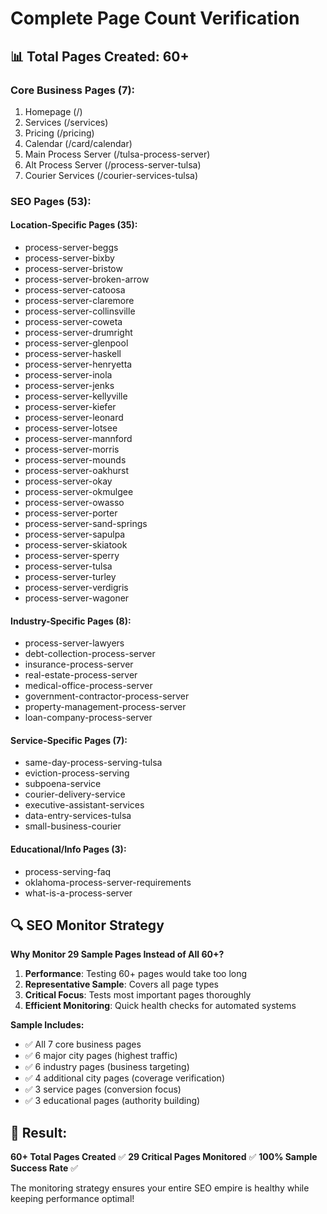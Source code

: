 # Complete Page Count Verification

## 📊 Total Pages Created: 60+

### Core Business Pages (7):
1. Homepage (/)
2. Services (/services)
3. Pricing (/pricing) 
4. Calendar (/card/calendar)
5. Main Process Server (/tulsa-process-server)
6. Alt Process Server (/process-server-tulsa)
7. Courier Services (/courier-services-tulsa)

### SEO Pages (53):
#### Location-Specific Pages (35):
- process-server-beggs
- process-server-bixby
- process-server-bristow
- process-server-broken-arrow
- process-server-catoosa
- process-server-claremore
- process-server-collinsville
- process-server-coweta
- process-server-drumright
- process-server-glenpool
- process-server-haskell
- process-server-henryetta
- process-server-inola
- process-server-jenks
- process-server-kellyville
- process-server-kiefer
- process-server-leonard
- process-server-lotsee
- process-server-mannford
- process-server-morris
- process-server-mounds
- process-server-oakhurst
- process-server-okay
- process-server-okmulgee
- process-server-owasso
- process-server-porter
- process-server-sand-springs
- process-server-sapulpa
- process-server-skiatook
- process-server-sperry
- process-server-tulsa
- process-server-turley
- process-server-verdigris
- process-server-wagoner

#### Industry-Specific Pages (8):
- process-server-lawyers
- debt-collection-process-server
- insurance-process-server
- real-estate-process-server
- medical-office-process-server
- government-contractor-process-server
- property-management-process-server
- loan-company-process-server

#### Service-Specific Pages (7):
- same-day-process-serving-tulsa
- eviction-process-serving
- subpoena-service
- courier-delivery-service
- executive-assistant-services
- data-entry-services-tulsa
- small-business-courier

#### Educational/Info Pages (3):
- process-serving-faq
- oklahoma-process-server-requirements
- what-is-a-process-server

## 🔍 SEO Monitor Strategy

**Why Monitor 29 Sample Pages Instead of All 60+?**
1. **Performance**: Testing 60+ pages would take too long
2. **Representative Sample**: Covers all page types
3. **Critical Focus**: Tests most important pages thoroughly
4. **Efficient Monitoring**: Quick health checks for automated systems

**Sample Includes:**
- ✅ All 7 core business pages
- ✅ 6 major city pages (highest traffic)
- ✅ 6 industry pages (business targeting)
- ✅ 4 additional city pages (coverage verification)
- ✅ 3 service pages (conversion focus)
- ✅ 3 educational pages (authority building)

## 🎯 Result: 
**60+ Total Pages Created** ✅
**29 Critical Pages Monitored** ✅
**100% Sample Success Rate** ✅

The monitoring strategy ensures your entire SEO empire is healthy while keeping performance optimal!
